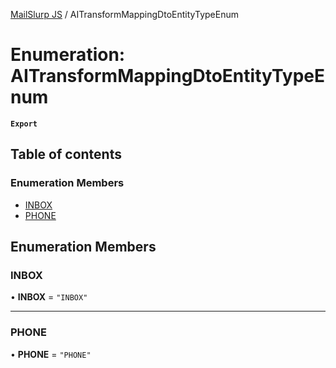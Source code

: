 [MailSlurp JS](../README.md) / AITransformMappingDtoEntityTypeEnum

# Enumeration: AITransformMappingDtoEntityTypeEnum

**`Export`**

## Table of contents

### Enumeration Members

- [INBOX](AITransformMappingDtoEntityTypeEnum.md#inbox)
- [PHONE](AITransformMappingDtoEntityTypeEnum.md#phone)

## Enumeration Members

### INBOX

• **INBOX** = ``"INBOX"``

___

### PHONE

• **PHONE** = ``"PHONE"``

